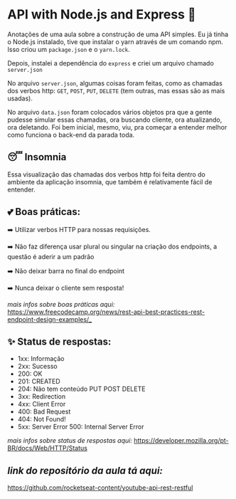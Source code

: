 # API with Node.js and Express 🌟

Anotações de uma aula sobre a construção de uma API simples. Eu já tinha o Node.js instalado, tive que instalar o yarn através de um comando npm. Isso criou um `package.json` e o `yarn.lock`.

Depois, instalei a dependência do `express` e criei um arquivo chamado `server.json`

No arquivo `server.json`, algumas coisas foram feitas, como as chamadas dos verbos http: `GET`, `POST`, `PUT`, `DELETE` (tem outras, mas essas são as mais usadas).

No arquivo `data.json` foram colocados vários objetos pra que a gente pudesse simular essas chamadas, ora buscando cliente, ora atualizando, ora deletando. Foi bem inicial, mesmo, viu, pra começar a entender melhor como funciona o back-end da parada toda. 

## 😴 Insomnia
Essa visualização das chamadas dos verbos http foi feita dentro do ambiente da aplicação insomnia, que também é relativamente fácil de entender.

## 💕 Boas práticas: 
➡️ Utilizar verbos HTTP para nossas requisições.

➡️ Não faz diferença usar plural ou singular na criação dos endpoints, a questão é aderir a um padrão

➡️ Não deixar barra no final do endpoint

➡️ Nunca deixar o cliente sem resposta!

_mais infos sobre boas práticas aqui:_ <https://www.freecodecamp.org/news/rest-api-best-practices-rest-endpoint-design-examples/_>


## ✨ Status de respostas: 
- 1xx: Informação
- 2xx: Sucesso
- 200: OK
- 201: CREATED
- 204: Não tem conteúdo PUT POST DELETE
- 3xx: Redirection
- 4xx: Client Error
- 400: Bad Request
- 404: Not Found!
- 5xx: Server Error 500: Internal Server Error

_mais infos sobre status de respostas aqui:_ <https://developer.mozilla.org/pt-BR/docs/Web/HTTP/Status>

## _link do repositório da aula tá aqui:_

<https://github.com/rocketseat-content/youtube-api-rest-restful>

